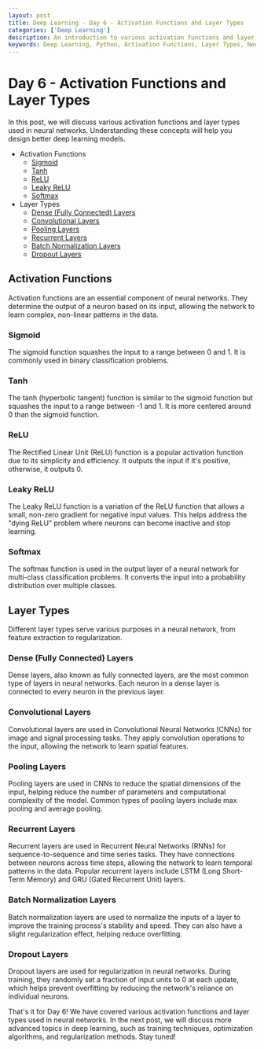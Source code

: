 ```yaml
---
layout: post
title: Deep Learning - Day 6 - Activation Functions and Layer Types
categories: ['Deep Learning']
description: An introduction to various activation functions and layer types used in neural networks.
keywords: Deep Learning, Python, Activation Functions, Layer Types, Neural Network
---
```

# Day 6 - Activation Functions and Layer Types

In this post, we will discuss various activation functions and layer types used in neural networks. Understanding these concepts will help you design better deep learning models.

- Activation Functions
  - [Sigmoid](#sigmoid)
  - [Tanh](#tanh)
  - [ReLU](#relu)
  - [Leaky ReLU](#leaky-relu)
  - [Softmax](#softmax)
- Layer Types
  - [Dense (Fully Connected) Layers](#dense-fully-connected-layers)
  - [Convolutional Layers](#convolutional-layers)
  - [Pooling Layers](#pooling-layers)
  - [Recurrent Layers](#recurrent-layers)
  - [Batch Normalization Layers](#batch-normalization-layers)
  - [Dropout Layers](#dropout-layers)

## Activation Functions

Activation functions are an essential component of neural networks. They determine the output of a neuron based on its input, allowing the network to learn complex, non-linear patterns in the data.

### Sigmoid

The sigmoid function squashes the input to a range between 0 and 1. It is commonly used in binary classification problems.

### Tanh

The tanh (hyperbolic tangent) function is similar to the sigmoid function but squashes the input to a range between -1 and 1. It is more centered around 0 than the sigmoid function.

### ReLU

The Rectified Linear Unit (ReLU) function is a popular activation function due to its simplicity and efficiency. It outputs the input if it's positive, otherwise, it outputs 0.

### Leaky ReLU

The Leaky ReLU function is a variation of the ReLU function that allows a small, non-zero gradient for negative input values. This helps address the "dying ReLU" problem where neurons can become inactive and stop learning.

### Softmax

The softmax function is used in the output layer of a neural network for multi-class classification problems. It converts the input into a probability distribution over multiple classes.

## Layer Types

Different layer types serve various purposes in a neural network, from feature extraction to regularization.

### Dense (Fully Connected) Layers

Dense layers, also known as fully connected layers, are the most common type of layers in neural networks. Each neuron in a dense layer is connected to every neuron in the previous layer.

### Convolutional Layers

Convolutional layers are used in Convolutional Neural Networks (CNNs) for image and signal processing tasks. They apply convolution operations to the input, allowing the network to learn spatial features.

### Pooling Layers

Pooling layers are used in CNNs to reduce the spatial dimensions of the input, helping reduce the number of parameters and computational complexity of the model. Common types of pooling layers include max pooling and average pooling.

### Recurrent Layers

Recurrent layers are used in Recurrent Neural Networks (RNNs) for sequence-to-sequence and time series tasks. They have connections between neurons across time steps, allowing the network to learn temporal patterns in the data. Popular recurrent layers include LSTM (Long Short-Term Memory) and GRU (Gated Recurrent Unit) layers.

### Batch Normalization Layers

Batch normalization layers are used to normalize the inputs of a layer to improve the training process's stability and speed. They can also have a slight regularization effect, helping reduce overfitting.

### Dropout Layers

Dropout layers are used for regularization in neural networks. During training, they randomly set a fraction of input units to 0 at each update, which helps prevent overfitting by reducing the network's reliance on individual neurons.

That's it for Day 6! We have covered various activation functions and layer types used in neural networks. In the next post, we will discuss more advanced topics in deep learning, such as training techniques, optimization algorithms, and regularization methods. Stay tuned!
